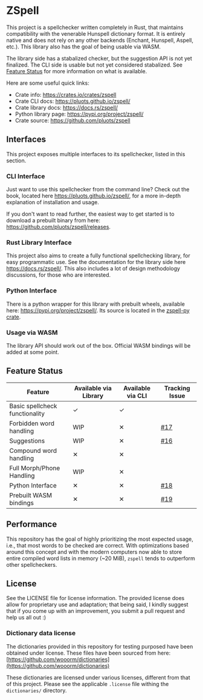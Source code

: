# ZSpell

This project is a spellchecker written completely in Rust, that maintains
compatibility with the venerable Hunspell dictionary format. It is entirely
native and does not rely on any other backends (Enchant, Hunspell, Aspell,
etc.). This library also has the goal of being usable via WASM.

The library side has a stabalized checker, but the suggestion API is not yet
finalized. The CLI side is usable but not yet considered stabalized.
See [Feature Status](#feature-status) for more information on what is available.

Here are some useful quick links:

- Crate info: <https://crates.io/crates/zspell>
- Crate CLI docs: <https://pluots.github.io/zspell/>
- Crate library docs: <https://docs.rs/zspell/>
- Python library page: <https://pypi.org/project/zspell/>
- Crate source: <https://github.com/pluots/zspell>

## Interfaces

This project exposes multiple interfaces to its spellchecker, listed in
this section.

### CLI Interface

Just want to use this spellchecker from the command line? Check out the book,
located here <https://pluots.github.io/zspell/>, for a more in-depth explanation
of installation and usage.

If you don't want to read further, the easiest way to get started is to download
a prebuilt binary from here: <https://github.com/pluots/zspell/releases>.

### Rust Library Interface

This project also aims to create a fully functional spellchecking library, for
easy programmatic use. See the documentation for the library side here
<https://docs.rs/zspell/>. This also includes a lot of design methodology
discussions, for those who are interested.

### Python Interface

There is a python wrapper for this library with prebuilt wheels, available
here: <https://pypi.org/project/zspell/>. Its source is located
in the [zspell-py crate](crates/zspell-py).

### Usage via WASM

The library API should work out of the box. Official WASM bindings will be
added at some point.

## Feature Status

| Feature                        | Available via Library | Available via CLI | Tracking Issue |
|--------------------------------|-----------------------|-------------------|----------------|
| Basic spellcheck functionality | ✓                     | ✓                 |                |
| Forbidden word handling        | WIP                   | ✕                 | [#17](https://github.com/pluots/zspell/issues/17) |
| Suggestions                    | WIP                   | ✕                 | [#16](https://github.com/pluots/zspell/issues/16) |
| Compound word handling         | ✕                     | ✕                 |                |
| Full Morph/Phone Handling      | WIP                   | ✕                 |                |
| Python Interface               | ✕                     | ✕                 | [#18](https://github.com/pluots/zspell/issues/18) |
| Prebuilt WASM bindings         | ✕                     | ✕                 | [#19](https://github.com/pluots/zspell/issues/19) |

## Performance

This repository has the goal of highly prioritizing the most expected usage,
i.e., that most words to be checked are correct. With optimizations based around
this concept and with the modern computers now able to store entire compiled
word lists in memory (~20 MiB), `zspell` tends to outperform other spellcheckers.

## License

See the LICENSE file for license information. The provided license does allow
for proprietary use and adaptation; that being said, I kindly suggest that if
you come up with an improvement, you submit a pull request and help us all out
:)

### Dictionary data license

The dictionaries provided in this repository for testing purposed have been
obtained under license. These files have been sourced from here:
[https://github.com/wooorm/dictionaries](https://github.com/wooorm/dictionaries)

These dictionaries are licensed under various licenses, different from that of
this project. Please see the applicable `.license` file withing the
`dictionaries/` directory.
